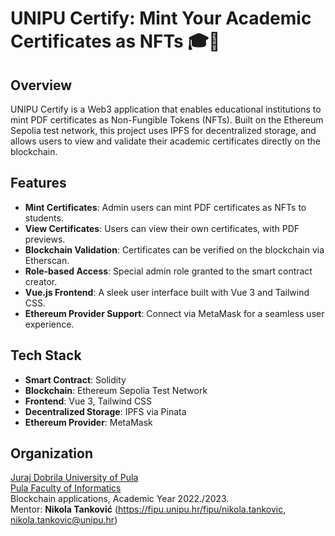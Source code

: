 # UNIPU Certify: Mint Your Academic Certificates as NFTs 🎓🔗

## Overview
UNIPU Certify is a Web3 application that enables educational institutions to mint PDF certificates as Non-Fungible Tokens (NFTs). Built on the Ethereum Sepolia test network, this project uses IPFS for decentralized storage, and allows users to view and validate their academic certificates directly on the blockchain.

## Features
- **Mint Certificates**: Admin users can mint PDF certificates as NFTs to students.
- **View Certificates**: Users can view their own certificates, with PDF previews.
- **Blockchain Validation**: Certificates can be verified on the blockchain via Etherscan.
- **Role-based Access**: Special admin role granted to the smart contract creator.
- **Vue.js Frontend**: A sleek user interface built with Vue 3 and Tailwind CSS.
- **Ethereum Provider Support**: Connect via MetaMask for a seamless user experience.

## Tech Stack
- **Smart Contract**: Solidity
- **Blockchain**: Ethereum Sepolia Test Network
- **Frontend**: Vue 3, Tailwind CSS
- **Decentralized Storage**: IPFS via Pinata
- **Ethereum Provider**: MetaMask

## Organization

[Juraj Dobrila University of Pula](http://www.unipu.hr/)  
[Pula Faculty of Informatics](https://fipu.unipu.hr/)  
Blockchain applications, Academic Year 2022./2023.  
Mentor: **Nikola Tanković** (https://fipu.unipu.hr/fipu/nikola.tankovic, nikola.tankovic@unipu.hr)

